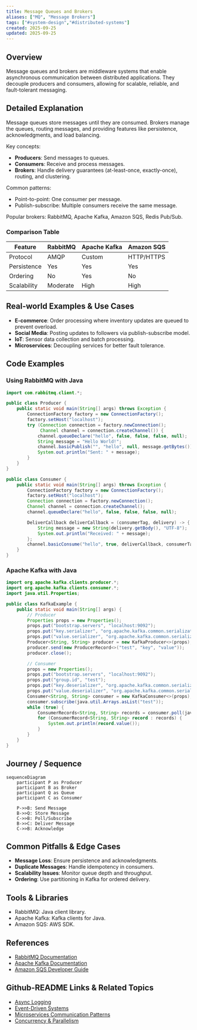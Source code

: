 ```yaml
---
title: Message Queues and Brokers
aliases: ["MQ", "Message Brokers"]
tags: ["#system-design","#distributed-systems"]
created: 2025-09-25
updated: 2025-09-25
---
```


## Overview

Message queues and brokers are middleware systems that enable asynchronous communication between distributed applications. They decouple producers and consumers, allowing for scalable, reliable, and fault-tolerant messaging.

## Detailed Explanation

Message queues store messages until they are consumed. Brokers manage the queues, routing messages, and providing features like persistence, acknowledgments, and load balancing.

Key concepts:
- **Producers**: Send messages to queues.
- **Consumers**: Receive and process messages.
- **Brokers**: Handle delivery guarantees (at-least-once, exactly-once), routing, and clustering.

Common patterns:
- Point-to-point: One consumer per message.
- Publish-subscribe: Multiple consumers receive the same message.

Popular brokers: RabbitMQ, Apache Kafka, Amazon SQS, Redis Pub/Sub.

### Comparison Table

| Feature          | RabbitMQ | Apache Kafka | Amazon SQS |
|------------------|----------|--------------|------------|
| Protocol        | AMQP     | Custom       | HTTP/HTTPS |
| Persistence     | Yes      | Yes          | Yes        |
| Ordering        | No       | Yes          | No         |
| Scalability     | Moderate | High         | High       |

## Real-world Examples & Use Cases

- **E-commerce**: Order processing where inventory updates are queued to prevent overload.
- **Social Media**: Posting updates to followers via publish-subscribe model.
- **IoT**: Sensor data collection and batch processing.
- **Microservices**: Decoupling services for better fault tolerance.

## Code Examples

### Using RabbitMQ with Java

```java
import com.rabbitmq.client.*;

public class Producer {
    public static void main(String[] args) throws Exception {
        ConnectionFactory factory = new ConnectionFactory();
        factory.setHost("localhost");
        try (Connection connection = factory.newConnection();
             Channel channel = connection.createChannel()) {
            channel.queueDeclare("hello", false, false, false, null);
            String message = "Hello World!";
            channel.basicPublish("", "hello", null, message.getBytes());
            System.out.println("Sent: " + message);
        }
    }
}

public class Consumer {
    public static void main(String[] args) throws Exception {
        ConnectionFactory factory = new ConnectionFactory();
        factory.setHost("localhost");
        Connection connection = factory.newConnection();
        Channel channel = connection.createChannel();
        channel.queueDeclare("hello", false, false, false, null);

        DeliverCallback deliverCallback = (consumerTag, delivery) -> {
            String message = new String(delivery.getBody(), "UTF-8");
            System.out.println("Received: " + message);
        };
        channel.basicConsume("hello", true, deliverCallback, consumerTag -> {});
    }
}
```

### Apache Kafka with Java

```java
import org.apache.kafka.clients.producer.*;
import org.apache.kafka.clients.consumer.*;
import java.util.Properties;

public class KafkaExample {
    public static void main(String[] args) {
        // Producer
        Properties props = new Properties();
        props.put("bootstrap.servers", "localhost:9092");
        props.put("key.serializer", "org.apache.kafka.common.serialization.StringSerializer");
        props.put("value.serializer", "org.apache.kafka.common.serialization.StringSerializer");
        Producer<String, String> producer = new KafkaProducer<>(props);
        producer.send(new ProducerRecord<>("test", "key", "value"));
        producer.close();

        // Consumer
        props = new Properties();
        props.put("bootstrap.servers", "localhost:9092");
        props.put("group.id", "test");
        props.put("key.deserializer", "org.apache.kafka.common.serialization.StringDeserializer");
        props.put("value.deserializer", "org.apache.kafka.common.serialization.StringDeserializer");
        Consumer<String, String> consumer = new KafkaConsumer<>(props);
        consumer.subscribe(java.util.Arrays.asList("test"));
        while (true) {
            ConsumerRecords<String, String> records = consumer.poll(java.time.Duration.ofMillis(100));
            for (ConsumerRecord<String, String> record : records) {
                System.out.println(record.value());
            }
        }
    }
}
```

## Journey / Sequence

```mermaid
sequenceDiagram
    participant P as Producer
    participant B as Broker
    participant Q as Queue
    participant C as Consumer

    P->>B: Send Message
    B->>Q: Store Message
    C->>B: Poll/Subscribe
    B->>C: Deliver Message
    C->>B: Acknowledge
```

## Common Pitfalls & Edge Cases

- **Message Loss**: Ensure persistence and acknowledgments.
- **Duplicate Messages**: Handle idempotency in consumers.
- **Scalability Issues**: Monitor queue depth and throughput.
- **Ordering**: Use partitioning in Kafka for ordered delivery.

## Tools & Libraries

- RabbitMQ: Java client library.
- Apache Kafka: Kafka clients for Java.
- Amazon SQS: AWS SDK.

## References

- [RabbitMQ Documentation](https://www.rabbitmq.com/documentation.html)
- [Apache Kafka Documentation](https://kafka.apache.org/documentation/)
- [Amazon SQS Developer Guide](https://docs.aws.amazon.com/sqs/)

## Github-README Links & Related Topics

- [Async Logging](./async-logging/README.md)
- [Event-Driven Systems](./event-driven-systems/README.md)
- [Microservices Communication Patterns](./microservices-communication-patterns/README.md)
- [Concurrency & Parallelism](./concurrency-parallelism/README.md)